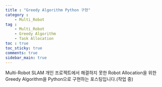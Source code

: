 ```yaml
---
title : "Greedy Algorithm Python 구현"
category :
    - Multi_Robot
tag :
    - Multi_Robot
    - Greedy Algorithm
    - Task Allocation
toc : true
toc_sticky: true
comments: true
sidebar_main: true
---
```

Multi-Robot SLAM 개인 프로젝트에서 해결하지 못한 Robot Allocation을 위한 Greedy Algorithm을 Python으로 구현하는 포스팅입니다.(작업 중)


